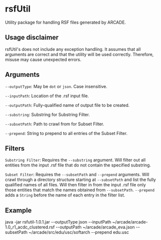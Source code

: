 # rsfUtil

Utility package for handling RSF files generated by ARCADE.

## Usage disclaimer

rsfUtil's does not include any exception handling. It assumes that all arguments are correct and that the utility will be used correctly. Therefore, misuse may cause unexpected errors.

## Arguments

`--outputType`: May be `dot` or `json`. Case insensitive.

`--inputPath`: Location of the .rsf input file.

`--outputPath`: Fully-qualified name of output file to be created.

`--substring`: Substring for Substring Filter.

`--subsetPath`: Path to crawl from for Subset Filter.

`--prepend`: String to prepend to all entries of the Subset Filter.

## Filters

`Substring Filter`: Requires the `--substring` argument. Will filter out all entities from the input .rsf file that do not contain the specified substring.

`Subset Filter`: Requires the `--subsetPath` and `--prepend` arguments. Will crawl through a directory structure starting at `--subsetPath` and list the fully qualified names of all files. Will then filter in from the input .rsf file only those entities that match the names obtained from `--subsetPath`. `--prepend` adds a `String` before the name of each entry in the filter list.

## Example

java -jar rsfutil-1.0.1.jar --outputType json --inputPath ~/arcade/arcade-1.0_r1_acdc_clustered.rsf --outputPath ~/arcade/arcade_eva.json --subsetPath ~/arcade/src/edu/usc/softarch --prepend edu.usc
